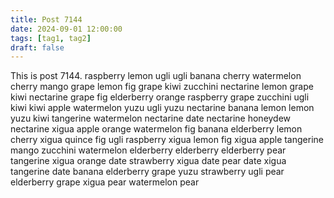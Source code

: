 ```yaml
---
title: Post 7144
date: 2024-09-01 12:00:00
tags: [tag1, tag2]
draft: false
---
```

This is post 7144.
raspberry
lemon
ugli
ugli
banana
cherry
watermelon
cherry
mango
grape
lemon
fig
grape
kiwi
zucchini
nectarine
lemon
grape
kiwi
nectarine
grape
fig
elderberry
orange
raspberry
grape
zucchini
ugli
kiwi
kiwi
apple
watermelon
yuzu
ugli
yuzu
nectarine
banana
lemon
lemon
yuzu
kiwi
tangerine
watermelon
nectarine
date
nectarine
honeydew
nectarine
xigua
apple
orange
watermelon
fig
banana
elderberry
lemon
cherry
xigua
quince
fig
ugli
raspberry
xigua
lemon
fig
xigua
apple
tangerine
mango
zucchini
watermelon
elderberry
elderberry
elderberry
pear
tangerine
xigua
orange
date
strawberry
xigua
date
pear
date
xigua
tangerine
date
banana
elderberry
grape
yuzu
strawberry
ugli
pear
elderberry
grape
xigua
pear
watermelon
pear
